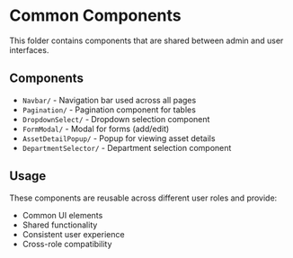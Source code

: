 # Common Components

This folder contains components that are shared between admin and user interfaces.

## Components

- `Navbar/` - Navigation bar used across all pages
- `Pagination/` - Pagination component for tables
- `DropdownSelect/` - Dropdown selection component
- `FormModal/` - Modal for forms (add/edit)
- `AssetDetailPopup/` - Popup for viewing asset details
- `DepartmentSelector/` - Department selection component

## Usage

These components are reusable across different user roles and provide:
- Common UI elements
- Shared functionality
- Consistent user experience
- Cross-role compatibility 
